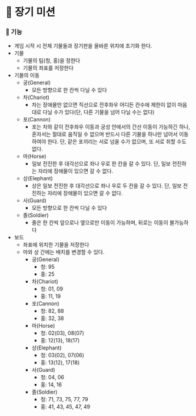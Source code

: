 # 🚀 장기 미션


### 📌 기능
- 게임 시작 시 전체 기물들과 장기판을 올바른 위치에 초기화 한다.
- 기물
  - 기물의 팀(청, 홍)을 정한다
  - 기물의 좌표를 저장한다
- 기물의 이동
  - 궁(General)
    - 모든 방향으로 한 칸씩 다닐 수 있다
  - 차(Chariot)
    - 차는 장애물만 없으면 직선으로 전후좌우 어디든 칸수에 제한이 없이 마음대로 다닐 수가 있다(단, 다른 기물을 넘어 다닐 수는 없다)
  - 포(Cannon)
    - 포는 차와 같이 전후좌우 이동과 궁성 안에서의 간선 이동이 가능하긴 하나, 혼자서는 절대로 움직일 수 없으며 반드시 다른 기물을 하나만 넘어서 이동하여야 한다. 단, 같은 포끼리는 서로 넘을 수가 없으며, 또 서로 취할 수도 없다.
  - 마(Horse)
    - 일보 전진한 후 대각선으로 좌나 우로 한 칸을 갈 수 있다. 단, 일보 전진하는 자리에 장애물이 있으면 갈 수 없다.
  - 상(Elephant)
    - 상은 일보 전진한 후 대각선으로 좌나 우로 두 칸을 갈 수 있다. 단, 일보 전진하는 자리에 장애물이 있으면 갈 수 없다.
  - 사(Guard)
    - 모든 방향으로 한 칸씩 다닐 수 있다
  - 졸(Soldier)
    - 졸은 한 칸씩 앞으로나 옆으로만 이동이 가능하며, 뒤로는 이동이 불가능하다
- 보드
  - 좌표에 위치한 기물을 저장한다
  - 마와 상 간에는 배치를 변경할 수 있다.
    - 궁(General)
      - 청: 95
      - 홍: 25
    - 차(Chariot)
      - 청: 01, 09
      - 홍: 11, 19
    - 포(Cannon)
      - 청: 82, 88
      - 홍: 32, 38
    - 마(Horse)
      - 청: 02(03), 08(07)
      - 홍: 12(13), 18(17)
    - 상(Elephant)
      - 청: 03(02), 07(06)
      - 홍: 13(12), 17(18)
    - 사(Guard)
      - 청: 04, 06
      - 홍: 14, 16
    - 졸(Soldier)
      - 청: 71, 73, 75, 77, 79
      - 홍: 41, 43, 45, 47, 49
